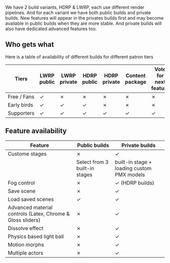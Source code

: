 We have 2 build variants, HDRP & LWRP, each use different render pipelines. And for each variant we have both public builds and private builds. New features will appear in the privates builds first and may become available in public builds when they are more stable. And private builds will also have dedicated advanced features too. 

## Who gets what ##
Here is a table of availability of different builds for different patron tiers

Tiers | LWRP public | LWRP private | HDRP public | HDRP private | Content package | Vote for next feature
--- | --- | --- | --- | --- | --- | --- | 
Free / Fans | ✓ | ✗ | ✗ | ✗ | ✗ | ✗ 
Early birds | ✓ | ✓ | ✓ | ✗ | ✗ | ✗ 
Supporters | ✓ | ✓ | ✓ | ✓ | ✓ | ✓ 


## Feature availability ##

Feature | Public builds | Private builds
--- | --- | ---
Custome stages | ✗ | ✓
| | Select from 3 built-in stages | built-in stage + loading custom PMX models
Fog control | ✗ | ✓ (HDRP builds)
Save scene | ✗ | ✓
Load saved scenes | ✓ | ✓
Advanced material controls (Latex, Chrome & Gloss sliders) | ✗ | ✓
Dissolve effect | ✗ | ✓
Physics based light ball | ✗ | ✓
Motion morphs | ✗ | ✓
Multiple actors | ✗ | ✓
